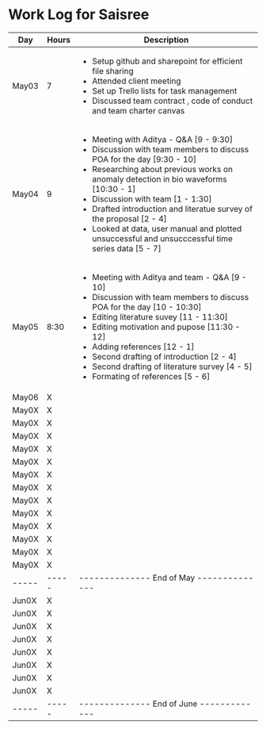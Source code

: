 # Work Log for Saisree 

| Day   | Hours | Description                              |
|-------|-------|------------------------------------------|
| May03 | 7    | <ul><li>Setup github and sharepoint for efficient file sharing</li><li>Attended client meeting </li><li>Set up Trello lists for task management</li><li> Discussed team contract , code of conduct and team charter canvas </li></ul>|
| May04 | 9     | <ul><li>Meeting with Aditya - Q&A [9 - 9:30] </li><li> Discussion with team members to discuss POA for the day [9:30 - 10]</li><li> Researching about previous works on anomaly detection in bio waveforms [10:30 - 1] </li><li> Discussion with team [1 - 1:30]</li><li>  Drafted introduction and literatue survey of the proposal [2 - 4] </li> <li> Looked at data, user manual and plotted  unsuccessful and unsucccessful time series data [5 - 7]</li></ul>                                       |
| May05 | 8:30     |  <ul><li>Meeting with Aditya and team - Q&A [9 - 10] </li><li> Discussion with team members to discuss POA for the day [10 - 10:30]</li><li> Editing literature suvey [11 - 11:30]</li><li> Editing motivation and pupose [11:30 - 12]</li><li>  Adding references [12 - 1] </li> <li> Second drafting of introduction [2 - 4]</li> <li>Second drafting of literature survey [4 - 5]</li> <li> Formating of references [5 - 6]</li></ul>                                        |
| May06 | X     |                                          |
| May0X | X     |                                          |
| May0X | X     |                                          |
| May0X | X     |                                          |
| May0X | X     |                                          |
| May0X | X     |                                          |
| May0X | X     |                                          |
| May0X | X     |                                          |
| May0X | X     |                                          |
| May0X | X     |                                          |
| May0X | X     |                                          |
| May0X | X     |                                          |
| May0X | X     |                                          |
| May0X | X     |                                          |
| ----- | ----- | -------------- End of May -------------- |
| Jun0X | X     |                                          |
| Jun0X | X     |                                          |
| Jun0X | X     |                                          |
| Jun0X | X     |                                          |
| Jun0X | X     |                                          |
| Jun0X | X     |                                          |
| Jun0X | X     |                                          |
| Jun0X | X     |                                          |
| ----- | ----- | -------------- End of June ------------- |

